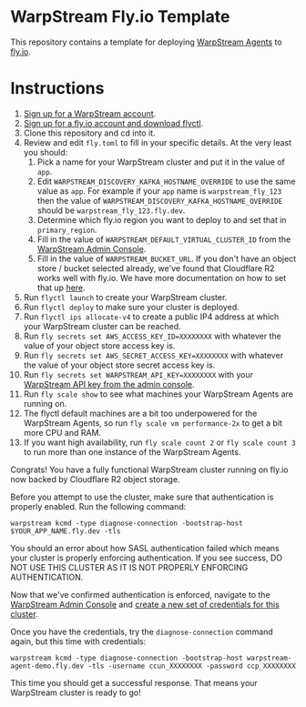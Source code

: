 # WarpStream Fly.io Template

This repository contains a template for deploying [WarpStream Agents](https://docs.warpstream.com/warpstream/) to [fly.io](https://fly.io/).

# Instructions

1. [Sign up for a WarpStream account](https://console.warpstream.com/).
2. [Sign up for a fly.io account and download flyctl](https://fly.io/).
3. Clone this repository and cd into it.
4. Review and edit `fly.toml` to fill in your specific details. At the very least you should:
    1. Pick a name for your WarpStream cluster and put it in the value of `app`.
    2. Edit `WARPSTREAM_DISCOVERY_KAFKA_HOSTNAME_OVERRIDE` to use the same value as `app`. For example if your `app` name is `warpstream_fly_123` then the value of `WARPSTREAM_DISCOVERY_KAFKA_HOSTNAME_OVERRIDE` should be `warpstream_fly_123.fly.dev`.
    3. Determine which fly.io region you want to deploy to and set that in `primary_region`.
    4. Fill in the value of `WARPSTREAM_DEFAULT_VIRTUAL_CLUSTER_ID` from the [WarpStream Admin Console](https://console.warpstream.com/virtual_clusters).
    5. Fill in the value of `WARPSTREAM_BUCKET_URL`. If you don't have an object store / bucket selected already, we've found that Cloudflare R2 works well with fly.io. We have more documentation on how to set that up [here](https://docs.warpstream.com/warpstream/reference/use-the-agents-with-an-s3-compatible-object-store-minio-oracle-cloud-etc).
5. Run `flyctl launch` to create your WarpStream cluster.
6. Run `flyctl deploy` to make sure your cluster is deployed.
7. Run `flyctl ips allocate-v4` to create a public IP4 address at which your WarpStream cluster can be reached.
8. Run `fly secrets set AWS_ACCESS_KEY_ID=XXXXXXXX` with whatever the value of your object store access key is.
9. Run `fly secrets set AWS_SECRET_ACCESS_KEY=XXXXXXXX` with whatever the value of your object store secret access key is.
10. Run `fly secrets set WARPSTREAM_API_KEY=XXXXXXXX` with your [WarpStream API key from the admin console](https://console.warpstream.com/api_keys).
11. Run `fly scale show` to see what machines your WarpStream Agents are running on.
12. The flyctl default machines are a bit too underpowered for the WarpStream Agents, so run `fly scale vm performance-2x` to get a bit more CPU and RAM.
13. If you want high availability, run `fly scale count 2` or `fly scale count 3` to run more than one instance of the WarpStream Agents.

Congrats! You have a fully functional WarpStream cluster running on fly.io now backed by Cloudflare R2 object storage.

Before you attempt to use the cluster, make sure that authentication is properly enabled. Run the following command:

```
warpstream kcmd -type diagnose-connection -bootstrap-host $YOUR_APP_NAME.fly.dev -tls
```

You should an error about how SASL authentication failed which means your cluster is properly enforcing authentication. If you see success, DO NOT USE THIS CLUSTER AS IT IS NOT PROPERLY ENFORCING AUTHENTICATION.

Now that we've confirmed authentication is enforced, navigate to the [WarpStream Admin Console](https://console.warpstream.com/virtual_clusters) and [create a new set of credentials for this cluster](https://docs.warpstream.com/warpstream/how-to/configure-authentication-for-the-warpstream-agent).

Once you have the credentials, try the `diagnose-connection` command again, but this time with credentials:

```
warpstream kcmd -type diagnose-connection -bootstrap-host warpstream-agent-demo.fly.dev -tls -username ccun_XXXXXXXX -password ccp_XXXXXXXX
```

This time you should get a successful response. That means your WarpStream cluster is ready to go!